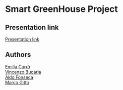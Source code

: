 # Smart GreenHouse Project


## Presentation link


[Presentation link](https://www.canva.com/design/DAGIG8zqJ5s/jlJ3gTx0OrpPzaHM4sdWDQ/view?utm_content=DAGIG8zqJ5s&utm_campaign=celebratory_first_publish&utm_medium=link&utm_source=editor_celebratory_first_publish)


## Authors

[Emilia Currò](https://github.com/emilia-cri) <br>
[Vincenzo Bucaria](https://github.com/vincenzobucaria) <br>
[Aldo Fonseca](https://github.com/Jukka97) <br>
[Marco Gitto](https://github.com/Marcuccio109) <br>
